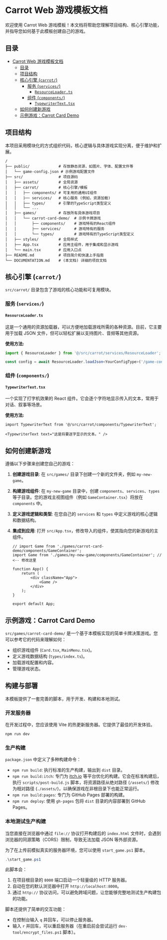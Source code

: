# Carrot Web 游戏模板文档

欢迎使用 Carrot Web 游戏模板！本文档将帮助您理解项目结构、核心引擎功能，并指导您如何基于此模板创建自己的游戏。

## 目录

- [Carrot Web 游戏模板文档](#carrot-web-游戏模板文档)
  - [目录](#目录)
  - [项目结构](#项目结构)
  - [核心引擎 (`carrot/`)](#核心引擎-carrot)
    - [服务 (`services/`)](#服务-services)
      - [`ResourceLoader.ts`](#resourceloaderts)
    - [组件 (`components/`)](#组件-components)
      - [`TypewriterText.tsx`](#typewritertexttsx)
  - [如何创建新游戏](#如何创建新游戏)
  - [示例游戏：Carrot Card Demo](#示例游戏carrot-card-demo)

## 项目结构

本项目采用模块化的方式组织代码，核心逻辑与具体游戏实现分离，便于维护和扩展。

```
/
├── public/             # 存放静态资源，如图片、字体、配置文件等
│   └── game-config.json # 示例游戏配置文件
├── src/                # 项目源码
│   ├── assets/         # 全局资源
│   ├── carrot/         # 核心引擎/模板
│   │   ├── components/ # 可复用的通用UI组件
│   │   ├── services/   # 核心服务 (例如，资源加载)
│   │   ├── types/      # 引擎的TypeScript类型定义
│   │   └── ...
│   ├── games/          # 存放所有具体游戏项目
│   │   └── carrot-card-demo/  # 示例卡牌游戏
│   │       ├── components/    # 游戏特有的React组件
│   │       ├── services/      # 游戏特有的服务
│   │       └── types/         # 游戏特有的TypeScript类型定义
│   ├── styles/         # 全局样式
│   ├── App.tsx         # 应用主组件，用于集成和显示游戏
│   └── main.tsx        # 应用入口点
├── README.md           # 项目简介和快速上手指南
└── DOCUMENTATION.md    # (本文档) 详细的项目文档
```

## 核心引擎 (`carrot/`)

`src/carrot/` 目录包含了游戏的核心功能和可复用模块。

### 服务 (`services/`)

#### `ResourceLoader.ts`

这是一个通用的资源加载器，可以方便地加载游戏所需的各种资源。目前，它主要用于加载 JSON 文件，但可以轻松扩展以支持图片、音频等其他资源。

**使用方法:**
```typescript
import { ResourceLoader } from '@/src/carrot/services/ResourceLoader';

const config = await ResourceLoader.loadJson<YourConfigType>('/game-config.json');
```

### 组件 (`components/`)

#### `TypewriterText.tsx`

一个实现了打字机效果的 React 组件。它会逐个字符地显示传入的文本，常用于对话、叙事等场景。

**使用方法:**
```tsx
import TypewriterText from '@/src/carrot/components/TypewriterText';

<TypewriterText text="这是将要逐字显示的文本。" />
```

## 如何创建新游戏

遵循以下步骤来创建您自己的游戏：

1.  **创建游戏目录**:
    在 `src/games/` 目录下创建一个新的文件夹，例如 `my-new-game`。

2.  **构建游戏组件**:
    在 `my-new-game` 目录中，创建 `components`、`services`、`types` 等子目录。您的游戏主视图组件（例如 `GameContainer.tsx`）将放在 `components` 中。

3.  **定义游戏逻辑和类型**:
    在您自己的 `services` 和 `types` 中定义游戏的核心逻辑和数据结构。

4.  **集成到应用**:
    打开 `src/App.tsx`，修改导入的组件，使其指向您的新游戏的主组件。

    ```tsx
    // import Game from './games/carrot-card-demo/components/GameContainer';
    import Game from './games/my-new-game/components/GameContainer'; // <-- 修改这里

    function App() {
        return (
            <div className="App">
                <Game />
            </div>
        );
    }

    export default App;
    ```

## 示例游戏：Carrot Card Demo

`src/games/carrot-card-demo/` 是一个基于本模板实现的简单卡牌决策游戏。您可以参考它的代码来理解如何：

*   组织游戏组件 (`Card.tsx`, `MainMenu.tsx`)。
*   定义游戏数据结构 (`types/index.ts`)。
*   加载游戏配置和内容。
*   管理游戏状态。

## 构建与部署

本模板提供了一套完善的脚本，用于开发、构建和本地测试。

### 开发服务器

在开发过程中，您应该使用 Vite 的热更新服务器。它提供了最佳的开发体验。

```bash
npm run dev
```

### 生产构建

`package.json` 中定义了多种构建命令：

*   `npm run build`: 执行标准的生产构建，输出到 `dist` 目录。
*   `npm run build:itch`: 专门为 [itch.io](https://itch.io/) 等平台优化的构建。它会在标准构建后，执行 `scripts/post-build.js` 脚本，将资源路径从绝对路径 (`/assets/`) 修改为相对路径 (`./assets/`)，以确保游戏在非根目录下也能正常运行。
*   `npm run build:pages`: 专门为 GitHub Pages 部署的构建。
*   `npm run deploy`: 使用 `gh-pages` 包将 `dist` 目录的内容部署到 GitHub Pages。

### 本地测试生产构建

当您直接在浏览器中通过 `file://` 协议打开构建后的 `index.html` 文件时，会遇到浏览器的同源策略（CORS）限制，导致无法加载 JSON 等外部资源。

为了在上传前模拟真实的服务器环境，您可以使用 `start_game.ps1` 脚本。

```powershell
.\start_game.ps1
```

此脚本会：
1.  在项目根目录的 `8000` 端口启动一个轻量级的 HTTP 服务器。
2.  自动在您的默认浏览器中打开 `http://localhost:8000`。
3.  通过 `http://` 协议访问，可以避免跨域问题，让您能够完整地测试生产构建包的功能。

脚本还提供了简单的交互功能：
*   在控制台输入 `q` 并回车，可以停止服务器。
*   输入 `r` 并回车，可以重启服务器（在重启前会尝试运行 `dev-tool/encrypt_files.ps1` 脚本）。 